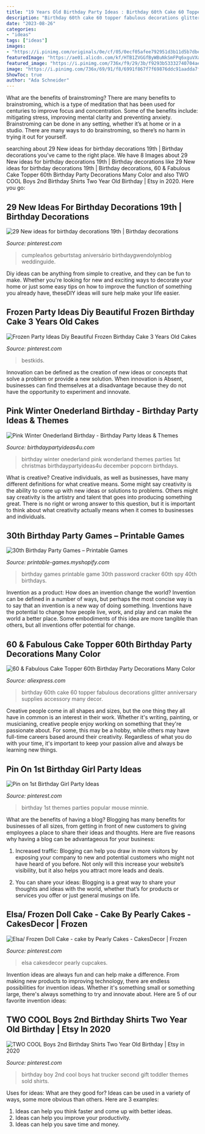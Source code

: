 ```yaml
---
title: "19 Years Old Birthday Party Ideas : Birthday 60th Cake 60 Topper Fabulous Decorations Glitter Anniversary Supplies Accessory Many Decor"
description: "Birthday 60th cake 60 topper fabulous decorations glitter anniversary supplies accessory many decor"
date: "2023-08-26"
categories:
- "ideas"
tags: ["ideas"]
images:
- "https://i.pinimg.com/originals/0e/cf/05/0ecf05afee792951d3b11d5b7dbecf76.jpg"
featuredImage: "https://ae01.alicdn.com/kf/HTB1ZVGGfByWBuNkSmFPq6xguVXav/60-Fabulous-Cake-Topper-60th-Birthday-Party-Decorations-Many-Color-Glitter-Cake-Accessory-Anniversary-Decor-Supplies.jpg"
featured_image: "https://i.pinimg.com/736x/f9/29/3b/f9293b53332740704aea63328974bd42.jpg"
image: "https://i.pinimg.com/736x/69/91/f8/6991f867f7f69876ddc91aadda7feaf4.jpg"
ShowToc: true
author: "Ada Schneider"
---
```



What are the benefits of brainstroming?
There are many benefits to brainstroming, which is a type of meditation that has been used for centuries to improve focus and concentration. Some of the benefits include: mitigating stress, improving mental clarity and preventing anxiety. Brainstroming can be done in any setting, whether it’s at home or in a studio. There are many ways to do brainstroming, so there’s no harm in trying it out for yourself.

	

		
searching about 29 New ideas for birthday decorations 19th | Birthday decorations you've came to the right place. We have 8 Images about 29 New ideas for birthday decorations 19th | Birthday decorations like 29 New ideas for birthday decorations 19th | Birthday decorations, 60 &amp; Fabulous Cake Topper 60th Birthday Party Decorations Many Color and also TWO COOL Boys 2nd Birthday Shirts Two Year Old Birthday | Etsy in 2020. Here you go:
		
    
## 29 New Ideas For Birthday Decorations 19th | Birthday Decorations

<img loading=lazy src="https://i.pinimg.com/736x/b6/b2/a8/b6b2a8f00109ddd4e93c04e83ad40bba.jpg" onerror="this.onerror=null;this.src='https://tse4.mm.bing.net/th?id=OIP.kg0-lOTcQd-Yy71fwR0ShQAAAA&amp;pid=15.1';" alt="29 New ideas for birthday decorations 19th | Birthday decorations">

_Source: pinterest.com_

>cumpleaños geburtstag aniversário birthdaygwendolynblog weddinguide. 

	

Diy ideas can be anything from simple to creative, and they can be fun to make. Whether you're looking for new and exciting ways to decorate your home or just some easy tips on how to improve the function of something you already have, theseDIY ideas will sure help make your life easier.

    
## Frozen Party Ideas Diy Beautiful Frozen Birthday Cake 3 Years Old Cakes

<img loading=lazy src="https://i.pinimg.com/736x/f9/29/3b/f9293b53332740704aea63328974bd42.jpg" onerror="this.onerror=null;this.src='https://tse1.mm.bing.net/th?id=OIP.Q6xkMsG8u5Ak2Sj7Dl5OTAHaJ3&amp;pid=15.1';" alt="Frozen Party Ideas Diy Beautiful Frozen Birthday Cake 3 Years Old Cakes">

_Source: pinterest.com_

>bestkids. 

	

Innovation can be defined as the creation of new ideas or concepts that solve a problem or provide a new solution. When innovation is Absent, businesses can find themselves at a disadvantage because they do not have the opportunity to experiment and innovate.

    
## Pink Winter Onederland Birthday - Birthday Party Ideas &amp; Themes

<img loading=lazy src="http://www.birthdaypartyideas4u.com/wp-content/uploads/2017/01/Pink-Winter-Onederland-Birthday-Popcorn-600x900.jpg" onerror="this.onerror=null;this.src='https://tse2.mm.bing.net/th?id=OIP.RdHhiemrGLlsQoXqvZJEkQHaLH&amp;pid=15.1';" alt="Pink Winter Onederland Birthday - Birthday Party Ideas &amp; Themes">

_Source: birthdaypartyideas4u.com_

>birthday winter onederland pink wonderland themes parties 1st christmas birthdaypartyideas4u december popcorn birthdays. 

	

What is creative?
Creative individuals, as well as businesses, have many different definitions for what creative means. Some might say creativity is the ability to come up with new ideas or solutions to problems. Others might say creativity is the artistry and talent that goes into producing something great. There is no right or wrong answer to this question, but it is important to think about what creativity actually means when it comes to businesses and individuals.

    
## 30th Birthday Party Games – Printable Games

<img loading=lazy src="https://cdn.shopify.com/s/files/1/0454/2101/products/Password-Cracker-Game_Page_1-M_grande.png?v=1399474316" onerror="this.onerror=null;this.src='https://tse2.mm.bing.net/th?id=OIP.KFHcxj1ZQyyg-iVPrTMBwwAAAA&amp;pid=15.1';" alt="30th Birthday Party Games – Printable Games">

_Source: printable-games.myshopify.com_

>birthday games printable game 30th password cracker 60th spy 40th birthdays. 

	

Invention as a product: How does an invention change the world?
Invention can be defined in a number of ways, but perhaps the most concise way is to say that an invention is a new way of doing something. Inventions have the potential to change how people live, work, and play and can make the world a better place. Some embodiments of this idea are more tangible than others, but all inventions offer potential for change.

    
## 60 &amp; Fabulous Cake Topper 60th Birthday Party Decorations Many Color

<img loading=lazy src="https://ae01.alicdn.com/kf/HTB1ZVGGfByWBuNkSmFPq6xguVXav/60-Fabulous-Cake-Topper-60th-Birthday-Party-Decorations-Many-Color-Glitter-Cake-Accessory-Anniversary-Decor-Supplies.jpg" onerror="this.onerror=null;this.src='https://tse1.mm.bing.net/th?id=OIP.DepOWPY0qEOfo-jJHsiyhwHaHa&amp;pid=15.1';" alt="60 &amp; Fabulous Cake Topper 60th Birthday Party Decorations Many Color">

_Source: aliexpress.com_

>birthday 60th cake 60 topper fabulous decorations glitter anniversary supplies accessory many decor. 

	

Creative people come in all shapes and sizes, but the one thing they all have in common is an interest in their work. Whether it's writing, painting, or musicianing, creative people enjoy working on something that they're passionate about. For some, this may be a hobby, while others may have full-time careers based around their creativity. Regardless of what you do with your time, it's important to keep your passion alive and always be learning new things.

    
## Pin On 1st Birthday Girl Party Ideas

<img loading=lazy src="https://i.pinimg.com/736x/69/91/f8/6991f867f7f69876ddc91aadda7feaf4.jpg" onerror="this.onerror=null;this.src='https://tse2.mm.bing.net/th?id=OIP.bDFY7lxegYJdWa-sYm8JgwHaLH&amp;pid=15.1';" alt="Pin on 1st Birthday Girl Party Ideas">

_Source: pinterest.com_

>birthday 1st themes parties popular mouse minnie. 

	

What are the benefits of having a blog?
Blogging has many benefits for businesses of all sizes, from getting in front of new customers to giving employees a place to share their ideas and thoughts. Here are five reasons why having a blog can be advantageous for your business: 
1. Increased traffic: Blogging can help you draw in more visitors by exposing your company to new and potential customers who might not have heard of you before. Not only will this increase your website’s visibility, but it also helps you attract more leads and deals. 

2. You can share your ideas: Blogging is a great way to share your thoughts and ideas with the world, whether that’s for products or services you offer or just general musings on life.

    
## Elsa/ Frozen Doll Cake - Cake By Pearly Cakes - CakesDecor | Frozen

<img loading=lazy src="https://i.pinimg.com/736x/39/36/d6/3936d62935550ef93e24a89fd3ba390b.jpg" onerror="this.onerror=null;this.src='https://tse4.mm.bing.net/th?id=OIP.5B7pPsjDca5dzNHIZ8Qz6wHaL8&amp;pid=15.1';" alt="Elsa/ Frozen Doll Cake - cake by Pearly Cakes - CakesDecor | Frozen">

_Source: pinterest.com_

>elsa cakesdecor pearly cupcakes. 

	

Invention ideas are always fun and can help make a difference. From making new products to improving technology, there are endless possibilities for invention ideas. Whether it's something small or something large, there's always something to try and innovate about. Here are 5 of our favorite invention ideas:

    
## TWO COOL Boys 2nd Birthday Shirts Two Year Old Birthday | Etsy In 2020

<img loading=lazy src="https://i.pinimg.com/originals/0e/cf/05/0ecf05afee792951d3b11d5b7dbecf76.jpg" onerror="this.onerror=null;this.src='https://tse4.mm.bing.net/th?id=OIP.a1BhacRbFKp4i99rqIEl_AHaLG&amp;pid=15.1';" alt="TWO COOL Boys 2nd Birthday Shirts Two Year Old Birthday | Etsy in 2020">

_Source: pinterest.com_

>birthday boy 2nd cool boys hat trucker second gift toddler themes sold shirts. 

	

Uses for ideas: What are they good for?
Ideas can be used in a variety of ways, some more obvious than others. Here are 3 examples:
1. Ideas can help you think faster and come up with better ideas.
2. Ideas can help you improve your productivity.    
3. Ideas can help you save time and money.


